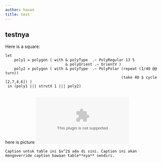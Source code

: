 ```yaml
---
author: hasan
title: test
---
```

## testnya
Here is a square:


~~~{.diagram width=100}
let
    poly1 = polygon ( with & polyType  .~ PolyRegular 13 5
                           & polyOrient .~ OrientV )
    poly2 = polygon ( with & polyType  .~ PolyPolar (repeat (1/40 @@ turn))
                                                    (take 40 $ cycle [2,7,4,6]) )
 in (poly1 ||| strutX 1 ||| poly2)
~~~

~~~ {.inputTable file=images/table1.md }
~~~

here is picture
![testprint lah](images/testprint.ps)

~~~ {.inputTable file=images/table1.md }
Caption untuk table ini $x^2$ ada di sini. Caption ini akan mengoverride caption bawaan table**nya** sendiri.
~~~
